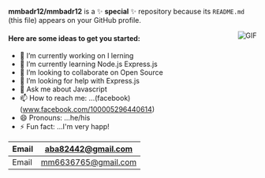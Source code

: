 **mmbadr12/mmbadr12** is a ✨ __special__ ✨ repository because its `README.md` (this file) appears on your GitHub profile.

<img   align="right" src="https://media.giphy.com/media/fwbzI2kV3Qrlpkh59e/giphy.gif" alt="GIF" margin-top="0px" />

#### Here are some ideas to get you started:

- 🔭 I’m currently working on  I lerning
- 🌱 I’m currently learning Node.js Express.js
- 👯 I’m looking to collaborate on Open Source
- 🤔 I’m looking for help with Express.js
- 💬 Ask me about Javascript
- 📫 How to reach me: ...(facebook)(www.facebook.com/100005296440614)
- 😄 Pronouns: ...he/his
- ⚡ Fun fact: ...I'm very happ!




| Email |  aba82442@gmail.com  |
| ----- | -------------------- |
| Email |  mm6636765@gmail.com |
